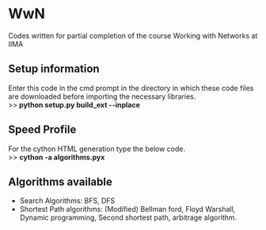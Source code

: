 # WwN
Codes written for partial completion of the course Working with Networks at IIMA
<H2> Setup information </H2>
Enter this code in the cmd prompt in the directory in which these code files are downloaded before importing the necessary libraries.
<br>
>><b> python setup.py build_ext --inplace </b>

<h2> Speed Profile </h2>
For the cython HTML generation type the below code.
<br>
>> <b>cython -a algorithms.pyx</b>
 <h2>Algorithms available </h2>
 <ul style="list-style-type:disc;">
  <li>Search Algorithms: BFS, DFS</li>
  <li>Shortest Path algorithms: (Modified) Bellman ford, Floyd Warshall, Dynamic programming, Second shortest path, arbitrage algorithm.</li>
</ul>
